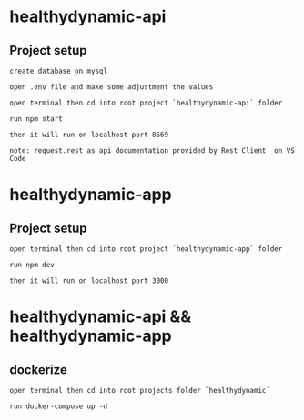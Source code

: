 # healthydynamic-api

## Project setup

```
create database on mysql

open .env file and make some adjustment the values

open terminal then cd into root project `healthydynamic-api` folder

run npm start

then it will run on localhost port 8669

note: request.rest as api documentation provided by Rest Client  on VS Code
```

# healthydynamic-app

## Project setup

```
open terminal then cd into root project `healthydynamic-app` folder

run npm dev

then it will run on localhost port 3000
```

# healthydynamic-api && healthydynamic-app

## dockerize

```
open terminal then cd into root projects folder `healthydynamic`

run docker-compose up -d
```
